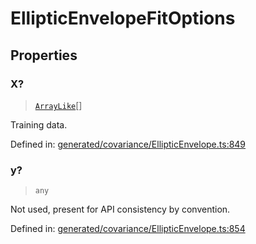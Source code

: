 # EllipticEnvelopeFitOptions

## Properties

### X?

> [`ArrayLike`](../types/ArrayLike.md)[]

Training data.

Defined in:  [generated/covariance/EllipticEnvelope.ts:849](https://github.com/transitive-bullshit/scikit-learn-ts/blob/122b3c0/packages/sklearn/src/generated/covariance/EllipticEnvelope.ts#L849)

### y?

> `any`

Not used, present for API consistency by convention.

Defined in:  [generated/covariance/EllipticEnvelope.ts:854](https://github.com/transitive-bullshit/scikit-learn-ts/blob/122b3c0/packages/sklearn/src/generated/covariance/EllipticEnvelope.ts#L854)
